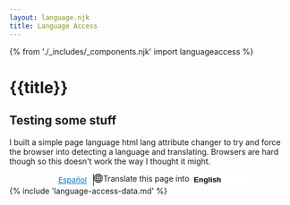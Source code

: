 ```yaml
---
layout: language.njk
title: Language Access
---
```


{% from './_includes/_components.njk' import languageaccess %}

# {{title}}

## Testing some stuff

I built a simple page language html lang attribute changer to try and force the browser into detecting a language and translating. Browsers are hard though so this doesn't work the way I thought it might.

<style>
.nysds-select {
    font-family: "Proxima Nova",arial,sans-serif;
    -webkit-font-smoothing: antialiased;
    -moz-osx-font-smoothing: grayscale;
    font-weight: 600;
    font-size: 0.85rem;
    line-height: 1.25;
    -webkit-box-sizing: border-box;
    box-sizing: border-box;
    max-width: 100%;
    min-width: 7.5em;
    padding: 3px;
    margin-left: 5px;
    border: none;
    background-image: url(/img/expand_more.svg),linear-gradient(transparent,transparent);
    background-repeat: no-repeat;
    background-size: auto 1.5rem;
    background-position:right;
    background-color: #fff;
    -webkit-appearance: none;
}

.nysds-translate-group {
  display: flex;
  justify-content: center;
}

.nysds-highlight-language {
  border-right: 1px solid #000;
  font-size: 0.85rem;
  line-height: 1.25;
  -webkit-box-sizing: border-box;
  box-sizing: border-box;
  padding: 3px 12px;
  
}

.nysds-highlight-language a:visited {
  color: #007AC2;
}

.nysds-highlight-language a:hover {
  filter: brightness(0.8);
}

.nysds-highlight-language::after {
  content:"";
}

  </style>

<div id="translate-banner" class="relative z-501 bg-white p-1 w-full border-b border-gray-100">
<div class="nysds-translate-group">
<div class="nysds-highlight-language"> <a href="" class="underline" lang="es"> Español </a>
</div>
<span class="mt-0.5 ml-3">
<svg xmlns="http://www.w3.org/2000/svg" width="16" height="16" fill="currentColor" class="bi bi-globe" viewBox="0 0 16 16">
  <path d="M0 8a8 8 0 1 1 16 0A8 8 0 0 1 0 8zm7.5-6.923c-.67.204-1.335.82-1.887 1.855A7.97 7.97 0 0 0 5.145 4H7.5V1.077zM4.09 4a9.267 9.267 0 0 1 .64-1.539 6.7 6.7 0 0 1 .597-.933A7.025 7.025 0 0 0 2.255 4H4.09zm-.582 3.5c.03-.877.138-1.718.312-2.5H1.674a6.958 6.958 0 0 0-.656 2.5h2.49zM4.847 5a12.5 12.5 0 0 0-.338 2.5H7.5V5H4.847zM8.5 5v2.5h2.99a12.495 12.495 0 0 0-.337-2.5H8.5zM4.51 8.5a12.5 12.5 0 0 0 .337 2.5H7.5V8.5H4.51zm3.99 0V11h2.653c.187-.765.306-1.608.338-2.5H8.5zM5.145 12c.138.386.295.744.468 1.068.552 1.035 1.218 1.65 1.887 1.855V12H5.145zm.182 2.472a6.696 6.696 0 0 1-.597-.933A9.268 9.268 0 0 1 4.09 12H2.255a7.024 7.024 0 0 0 3.072 2.472zM3.82 11a13.652 13.652 0 0 1-.312-2.5h-2.49c.062.89.291 1.733.656 2.5H3.82zm6.853 3.472A7.024 7.024 0 0 0 13.745 12H11.91a9.27 9.27 0 0 1-.64 1.539 6.688 6.688 0 0 1-.597.933zM8.5 12v2.923c.67-.204 1.335-.82 1.887-1.855.173-.324.33-.682.468-1.068H8.5zm3.68-1h2.146c.365-.767.594-1.61.656-2.5h-2.49a13.65 13.65 0 0 1-.312 2.5zm2.802-3.5a6.959 6.959 0 0 0-.656-2.5H12.18c.174.782.282 1.623.312 2.5h2.49zM11.27 2.461c.247.464.462.98.64 1.539h1.835a7.024 7.024 0 0 0-3.072-2.472c.218.284.418.598.597.933zM10.855 4a7.966 7.966 0 0 0-.468-1.068C9.835 1.897 9.17 1.282 8.5 1.077V4h2.355z"/>
</svg>
</span>
  <label class="sr-only" id="translate-label" for="langs">
   Translate this page into
  </label>
  <select class="nysds-select" id="langs" name="languages" aria-labelledby="translate-label">
      <option value="en" selected>English</option>
      <option value="fr">French</option>
      <option value="po">Polish</option>
      <option value="hc">Haitan-Creole</option>
  </select>
</div>
</div>

<script>
var translatebanner = document.getElementById('nygov-universal-navigation');
translatebanner.insertAdjacentHTML('afterbegin', '<div class="bg-white border-b border-gray-100 p-1 relative w-full z-501"id=translate-banner><div class=nysds-translate-group><div class=nysds-highlight-language><a class=underline href=""lang=es>Español</a></div><span class="ml-3 mt-0.5"><svg class="bi bi-globe"fill=currentColor height=16 viewBox="0 0 16 16"width=16 xmlns=http://www.w3.org/2000/svg><path d="M0 8a8 8 0 1 1 16 0A8 8 0 0 1 0 8zm7.5-6.923c-.67.204-1.335.82-1.887 1.855A7.97 7.97 0 0 0 5.145 4H7.5V1.077zM4.09 4a9.267 9.267 0 0 1 .64-1.539 6.7 6.7 0 0 1 .597-.933A7.025 7.025 0 0 0 2.255 4H4.09zm-.582 3.5c.03-.877.138-1.718.312-2.5H1.674a6.958 6.958 0 0 0-.656 2.5h2.49zM4.847 5a12.5 12.5 0 0 0-.338 2.5H7.5V5H4.847zM8.5 5v2.5h2.99a12.495 12.495 0 0 0-.337-2.5H8.5zM4.51 8.5a12.5 12.5 0 0 0 .337 2.5H7.5V8.5H4.51zm3.99 0V11h2.653c.187-.765.306-1.608.338-2.5H8.5zM5.145 12c.138.386.295.744.468 1.068.552 1.035 1.218 1.65 1.887 1.855V12H5.145zm.182 2.472a6.696 6.696 0 0 1-.597-.933A9.268 9.268 0 0 1 4.09 12H2.255a7.024 7.024 0 0 0 3.072 2.472zM3.82 11a13.652 13.652 0 0 1-.312-2.5h-2.49c.062.89.291 1.733.656 2.5H3.82zm6.853 3.472A7.024 7.024 0 0 0 13.745 12H11.91a9.27 9.27 0 0 1-.64 1.539 6.688 6.688 0 0 1-.597.933zM8.5 12v2.923c.67-.204 1.335-.82 1.887-1.855.173-.324.33-.682.468-1.068H8.5zm3.68-1h2.146c.365-.767.594-1.61.656-2.5h-2.49a13.65 13.65 0 0 1-.312 2.5zm2.802-3.5a6.959 6.959 0 0 0-.656-2.5H12.18c.174.782.282 1.623.312 2.5h2.49zM11.27 2.461c.247.464.462.98.64 1.539h1.835a7.024 7.024 0 0 0-3.072-2.472c.218.284.418.598.597.933zM10.855 4a7.966 7.966 0 0 0-.468-1.068C9.835 1.897 9.17 1.282 8.5 1.077V4h2.355z"/></svg></span><label class=sr-only for=langs id=translate-label>Translate this page into</label><select aria-labelledby=translate-label class=nysds-select id=langs name=languages><option value=en selected>English<option value=fr>French<option value=po>Polish<option value=hc>Haitan-Creole</select></div></div>');
document.getElementById("langs").addEventListener("change", changelang);
function changelang() {
  var x = document.getElementById("langs").value;
  document.documentElement.setAttribute("lang", x);
}
document.getElementById("close").addEventListener("click", closetranslate);
function closetranslate () {
  document.getElementById("translate-banner").style.display = "none";
}
</script>



<!-- <div id="translate-banner" class="fixed -mx-8 md:-mx-20 bottom-0 z-501 bg-white p-1 w-full border-b border-gray-100">
<div class="nysds-translate-group">
<div class="nysds-highlight-language"> <a href="" class="underline" lang="es"> Español </a>
</div>
<span class="mt-0.5 ml-3">
<svg xmlns="http://www.w3.org/2000/svg" width="16" height="16" fill="currentColor" class="bi bi-globe" viewBox="0 0 16 16">
  <path d="M0 8a8 8 0 1 1 16 0A8 8 0 0 1 0 8zm7.5-6.923c-.67.204-1.335.82-1.887 1.855A7.97 7.97 0 0 0 5.145 4H7.5V1.077zM4.09 4a9.267 9.267 0 0 1 .64-1.539 6.7 6.7 0 0 1 .597-.933A7.025 7.025 0 0 0 2.255 4H4.09zm-.582 3.5c.03-.877.138-1.718.312-2.5H1.674a6.958 6.958 0 0 0-.656 2.5h2.49zM4.847 5a12.5 12.5 0 0 0-.338 2.5H7.5V5H4.847zM8.5 5v2.5h2.99a12.495 12.495 0 0 0-.337-2.5H8.5zM4.51 8.5a12.5 12.5 0 0 0 .337 2.5H7.5V8.5H4.51zm3.99 0V11h2.653c.187-.765.306-1.608.338-2.5H8.5zM5.145 12c.138.386.295.744.468 1.068.552 1.035 1.218 1.65 1.887 1.855V12H5.145zm.182 2.472a6.696 6.696 0 0 1-.597-.933A9.268 9.268 0 0 1 4.09 12H2.255a7.024 7.024 0 0 0 3.072 2.472zM3.82 11a13.652 13.652 0 0 1-.312-2.5h-2.49c.062.89.291 1.733.656 2.5H3.82zm6.853 3.472A7.024 7.024 0 0 0 13.745 12H11.91a9.27 9.27 0 0 1-.64 1.539 6.688 6.688 0 0 1-.597.933zM8.5 12v2.923c.67-.204 1.335-.82 1.887-1.855.173-.324.33-.682.468-1.068H8.5zm3.68-1h2.146c.365-.767.594-1.61.656-2.5h-2.49a13.65 13.65 0 0 1-.312 2.5zm2.802-3.5a6.959 6.959 0 0 0-.656-2.5H12.18c.174.782.282 1.623.312 2.5h2.49zM11.27 2.461c.247.464.462.98.64 1.539h1.835a7.024 7.024 0 0 0-3.072-2.472c.218.284.418.598.597.933zM10.855 4a7.966 7.966 0 0 0-.468-1.068C9.835 1.897 9.17 1.282 8.5 1.077V4h2.355z"/>
</svg>
</span>
  <label class="sr-only" id="translate-label" for="langs">
   Translate this page into
  </label>
  <select class="nysds-select" id="langs" name="languages" aria-labelledby="translate-label">
      <option value="en" selected>English</option>
      <option value="fr">French</option>
      <option value="po">Polish</option>
      <option value="hc">Haitan-Creole</option>
  </select>
</div>
</div> -->

<div class="h-48" data-purposelabel="a spacer for demo yo"> </div>
{% include 'language-access-data.md' %}


